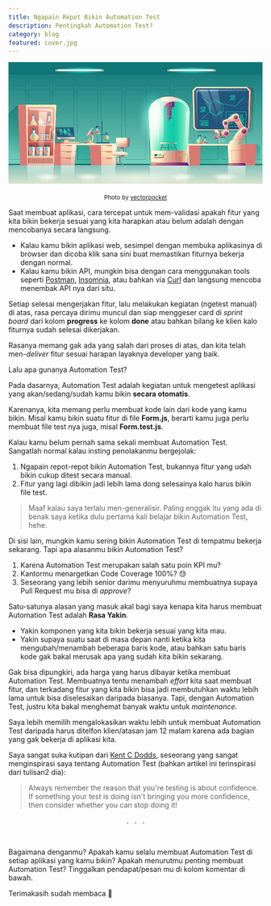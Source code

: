 ```yaml
---
title: Ngapain Repot Bikin Automation Test
description: Pentingkah Automation Test?
category: blog
featured: cover.jpg
---
```


<img src="cover.jpg" alt="Ngapain Repot Bikin Automation Test" />

<p align="center"><small><span>Photo by <a href='https://www.freepik.com/vectors/technology'>vectorpocket</a></span></small></p>

Saat membuat aplikasi, cara tercepat untuk mem-validasi apakah fitur yang kita bikin bekerja sesuai yang kita harapkan atau belum adalah dengan mencobanya secara langsung.

- Kalau kamu bikin aplikasi web, sesimpel dengan membuka aplikasinya di browser dan dicoba klik sana sini buat memastikan fiturnya bekerja dengan normal.
- Kalau kamu bikin API, mungkin bisa dengan cara menggunakan tools seperti <a href="https://www.postman.com/" target="_blank" rel="noopener">Postman</a>, <a href="https://insomnia.rest/" target="_blank" rel="noopener">Insomnia</a>, atau bahkan via <a href="https://curl.se/" target="_blank" rel="noopener">Curl</a> dan langsung mencoba menembak API nya dari situ.

Setiap selesai mengerjakan fitur, lalu melakukan kegiatan (ngetest manual) di atas, rasa percaya dirimu muncul dan siap menggeser card di *sprint board* dari kolom **progress** ke kolom **done** atau bahkan bilang ke klien kalo fiturnya sudah selesai dikerjakan.

Rasanya memang gak ada yang salah dari proses di atas, dan kita telah men-*deliver* fitur sesuai harapan layaknya developer yang baik.

Lalu apa gunanya Automation Test?

Pada dasarnya, Automation Test adalah kegiatan untuk mengetest aplikasi yang akan/sedang/sudah kamu bikin **secara otomatis**.

Karenanya, kita memang perlu membuat kode lain dari kode yang kamu bikin. Misal kamu bikin suatu fitur di file **Form.js**, berarti kamu juga perlu membuat file test nya juga, misal **Form.test.js**.

Kalau kamu belum pernah sama sekali membuat Automation Test. Sangatlah normal kalau insting penolakanmu bergejolak:

1. Ngapain repot-repot bikin Automation Test, bukannya fitur yang udah bikin cukup ditest secara manual.
2. Fitur yang lagi dibikin jadi lebih lama dong selesainya kalo harus bikin file test.

> Maaf kalau saya terlalu men-generalisir. Paling enggak itu yang ada di benak saya ketika dulu pertama kali belajar bikin Automation Test, hehe.

Di sisi lain, mungkin kamu sering bikin Automation Test di tempatmu bekerja sekarang. Tapi apa alasanmu bikin Automation Test?

1. Karena Automation Test merupakan salah satu poin KPI mu?
2. Kantormu menargetkan Code Coverage 100%? 😓
3. Seseorang yang lebih senior darimu menyuruhmu membuatnya supaya Pull Request mu bisa di *approve*?

Satu-satunya alasan yang masuk akal bagi saya kenapa kita harus membuat Automation Test adalah **Rasa Yakin**.

- Yakin komponen yang kita bikin bekerja sesuai yang kita mau.
- Yakin supaya suatu saat di masa depan nanti ketika kita mengubah/menambah beberapa baris kode, atau bahkan satu baris kode gak bakal merusak apa yang sudah kita bikin sekarang.

Gak bisa dipungkiri, ada harga yang harus dibayar ketika membuat Automation Test. Membuatnya tentu menambah *effort* kita saat membuat fitur, dan terkadang fitur yang kita bikin bisa jadi membutuhkan waktu lebih lama untuk bisa diselesaikan daripada biasanya. Tapi, dengan Automation Test, justru kita bakal menghemat banyak waktu untuk *maintenance*.

Saya lebih memilih mengalokasikan waktu lebih untuk membuat Automation Test daripada harus ditelfon klien/atasan jam 12 malam karena ada bagian yang gak bekerja di aplikasi kita.

Saya sangat suka kutipan dari <a href="https://kentcdodds.com/about/" target="_blank" rel="noopener">Kent C Dodds</a>, seseorang yang sangat menginspirasi saya tentang Automation Test (bahkan artikel ini terinspirasi dari tulisan2 dia):

> Always remember the reason that you're testing is about confidence. If something your test is doing isn't bringing you more confidence, then consider whether you can stop doing it!


<p align="center">. &nbsp; . &nbsp; .</p><br />

Bagaimana denganmu? Apakah kamu selalu membuat Automation Test di setiap aplikasi yang kamu bikin? Apakah menurutmu penting membuat Automation Test? Tinggalkan pendapat/pesan mu di kolom komentar di bawah.

Terimakasih sudah membaca 🙂
